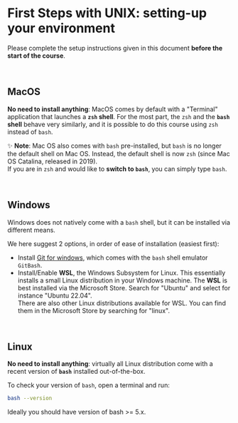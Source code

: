 # First Steps with UNIX: setting-up your environment

Please complete the setup instructions given in this document
**before the start of the course**.

<br>

## MacOS

**No need to install anything**: MacOS comes by default with a "Terminal"
application that launches a **`zsh` shell**. For the most part, the `zsh` and
the **`bash` shell** behave very similarly, and it is possible to do this
course using `zsh` instead of `bash`.

:sparkles:
**Note**: Mac OS also comes with `bash` pre-installed, but `bash` is no longer
the default shell on Mac OS. Instead, the default shell is now `zsh` (since
Mac OS Catalina, released in 2019).  
If you are in `zsh` and would like to **switch to `bash`**, you can simply
type `bash`.

<br>

## Windows

Windows does not natively come with a `bash` shell, but it can be installed
via different means.

We here suggest 2 options, in order of ease of installation (easiest first):

* Install [Git for windows](https://gitforwindows.org), which comes with the
  `bash` shell emulator `GitBash`.
* Install/Enable **WSL**, the Windows Subsystem for Linux. This essentially
  installs a small Linux distribution in your Windows machine. The **WSL** is
  best installed via the Microsoft Store. Search for "Ubuntu" and select for
  instance "Ubuntu 22.04".  
  There are also other Linux distributions available for WSL. You can find
  them in the Microsoft Store by searching for "linux".

<br>

## Linux

**No need to install anything**: virtually all Linux distribution come with a
recent version of **`bash`** installed out-of-the-box.

To check your version of `bash`, open a terminal and run:

```sh
bash --version
```

Ideally you should have version of bash >= 5.x.
